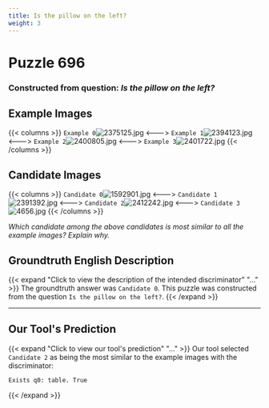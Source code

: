 ```yaml
---
title: Is the pillow on the left?
weight: 3
---
```


# Puzzle 696
### Constructed from question: _Is the pillow on the left?_


## Example Images
{{< columns >}}
`Example 0`![2375125.jpg](/gqa_images/2375125.jpg)
<--->
`Example 1`![2394123.jpg](/gqa_images/2394123.jpg)
<--->
`Example 2`![2400805.jpg](/gqa_images/2400805.jpg)
<--->
`Example 3`![2401722.jpg](/gqa_images/2401722.jpg)
{{< /columns >}}

## Candidate Images
{{< columns >}}
`Candidate 0`![1592901.jpg](/gqa_images/1592901.jpg)
<--->
`Candidate 1`![2391392.jpg](/gqa_images/2391392.jpg)
<--->
`Candidate 2`![2412242.jpg](/gqa_images/2412242.jpg)
<--->
`Candidate 3`![4656.jpg](/gqa_images/4656.jpg)
{{< /columns >}}

*Which candidate among the above candidates is most similar to all the example images? Explain why.*

## Groundtruth English Description

{{< expand "Click to view the description of the intended discriminator" "..." >}}
The groundtruth answer was `Candidate 0`. This puzzle was constructed from the question `Is the pillow on the left?`.
{{< /expand >}}

---

## Our Tool's Prediction

{{< expand "Click to view our tool's prediction" "..." >}}
Our tool selected `Candidate 2` as being the most similar to the example images with the discriminator:
```plaintext
Exists q0: table. True
```
{{< /expand >}}
